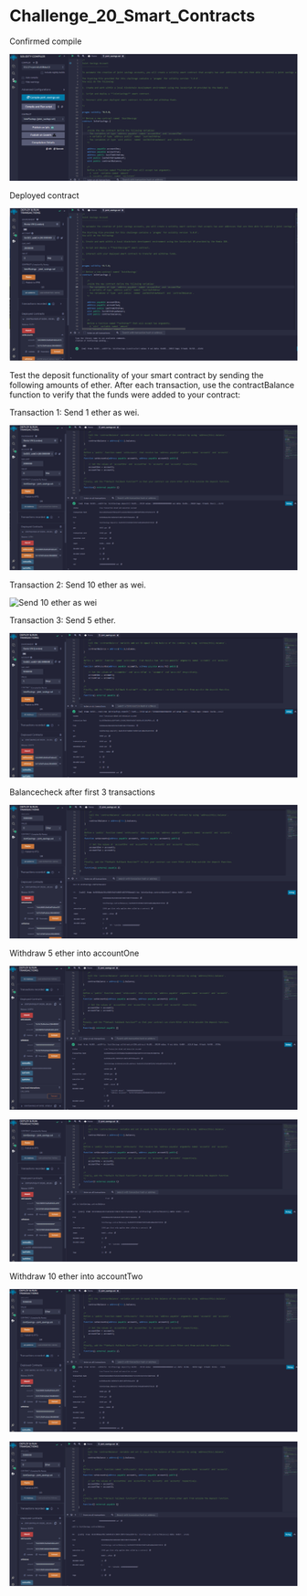 # Challenge_20_Smart_Contracts

Confirmed compile

![Confirmed compile](./Images/confirmed_compile_contract.png)

Deployed contract

![Deployed contract](./Images/deployed_contract.png)

Test the deposit functionality of your smart contract by sending the following amounts of ether. After each transaction, use the contractBalance function to verify that the funds were added to your contract:

Transaction 1: Send 1 ether as wei.

![Send 1 ether as wei](./Images/send_1_ether_as_wei.png)

Transaction 2: Send 10 ether as wei.

![Send 10 ether as wei](.e/Images/send_10_ether_as_wei.png)

Transaction 3: Send 5 ether.

![Send 5 ethe](./Images/send_5_ether.png)

Balancecheck after first 3 transactions

![Balancecheck after first 3 transactions](./Images/contractbalance_after_16_ether_send.png)

Withdraw 5 ether into accountOne

![Withdraw 5 ether into accountOne](./Images/withdraw_5_ether_account1.png)

![Withdraw 5 ether into accountOne balance check](./Images/withdraw_5_ether_account1_balancecheck.png)

Withdraw 10 ether into accountTwo

![Withdraw 10 ether into accountTwo](./Images/withdraw_10_ether_account2.png)

![Withdraw 10 ether into accountTwo](./Images/withdraw_10_ether_account2_balancecheck.png)